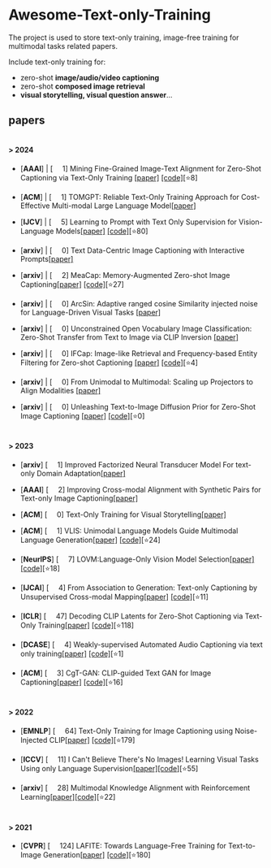 # Awesome-Text-only-Training
The project is used to store text-only training, image-free training for multimodal tasks related papers.

Include text-only training for:
- zero-shot **image/audio/video captioning**
- zero-shot **composed image retrieval**
- **visual storytelling, visual question answer**...

## papers

#### <br/>> **2024**

* [**AAAI**] | [<img src="https://github.com/user-attachments/assets/c30947ec-4d5a-424d-89eb-583d8efd2801" width="15"> 1] Mining Fine-Grained Image-Text Alignment for Zero-Shot Captioning via Text-Only Training    [[paper]](https://arxiv.org/abs/2401.02347)  [[code]](https://github.com/Artanic30/MacCap)[⭐8]<br/>

* [**ACM**] | [<img src="https://github.com/user-attachments/assets/c30947ec-4d5a-424d-89eb-583d8efd2801" width="15"> 1] TOMGPT: Reliable Text-Only Training Approach for Cost-Effective Multi-modal Large Language Model[[paper]](https://dl.acm.org/doi/abs/10.1145/3654674)<br/>

* [**IJCV**] | [<img src="https://github.com/user-attachments/assets/c30947ec-4d5a-424d-89eb-583d8efd2801" width="15"> 5]  Learning to Prompt with Text Only Supervision for Vision-Language Models[[paper]](https://arxiv.org/abs/2401.02418)  [[code]](https://github.com/muzairkhattak/ProText)[⭐80]<br/>

* [**arxiv**] | [<img src="https://github.com/user-attachments/assets/c30947ec-4d5a-424d-89eb-583d8efd2801" width="15"> 0] Text Data-Centric Image Captioning with Interactive Prompts[[paper]](https://arxiv.org/abs/2403.19193)<br/>
* [**arxiv**] | [<img src="https://github.com/user-attachments/assets/c30947ec-4d5a-424d-89eb-583d8efd2801" width="15"> 2]  MeaCap: Memory-Augmented Zero-shot Image Captioning[[paper]](https://www.semanticscholar.org/paper/70faf1731707ddb329877031a00d4b262902ba3c)  [[code]](https://github.com/joeyz0z/MeaCap)[⭐27]<br/>
* [**arxiv**] | [<img src="https://github.com/user-attachments/assets/c30947ec-4d5a-424d-89eb-583d8efd2801" width="15"> 0]  ArcSin: Adaptive ranged cosine Similarity injected noise for Language-Driven Visual Tasks    [[paper]](https://arxiv.org/abs/2402.17298)<br/>
* [**arxiv**] | [<img src="https://github.com/user-attachments/assets/c30947ec-4d5a-424d-89eb-583d8efd2801" width="15"> 0]  Unconstrained Open Vocabulary Image Classification: Zero-Shot Transfer from Text to Image via CLIP Inversion    [[paper]](https://arxiv.org/abs/2407.11211)<br/>
* [**arxiv**] | [<img src="https://github.com/user-attachments/assets/c30947ec-4d5a-424d-89eb-583d8efd2801" width="15"> 0]  IFCap: Image-like Retrieval and Frequency-based Entity Filtering
for Zero-shot Captioning    [[paper]](https://arxiv.org/pdf/2409.18046)   [[code]](https://github.com/boreng0817/IFCap)[⭐4]<br/>
* [**arxiv**] | [<img src="https://github.com/user-attachments/assets/c30947ec-4d5a-424d-89eb-583d8efd2801" width="15"> 0]  From Unimodal to Multimodal: Scaling up Projectors to Align Modalities    [[paper]](https://arxiv.org/abs/2409.19425)<br/>
* [**arxiv**] | [<img src="https://github.com/user-attachments/assets/c30947ec-4d5a-424d-89eb-583d8efd2801" width="15"> 0]  Unleashing Text-to-Image Diffusion Prior for Zero-Shot Image Captioning    [[paper]](https://www.ecva.net/papers/eccv_2024/papers_ECCV/papers/07445.pdf)      [[code]](https://jianjieluo.github.io/SynthImgCap)[⭐0]<br/>

#### <br/>> **2023**
* [**arxiv**] [<img src="https://github.com/user-attachments/assets/c30947ec-4d5a-424d-89eb-583d8efd2801" width="15"> 1] Improved Factorized Neural Transducer Model For text-only Domain Adaptation[[paper]](https://arxiv.org/abs/2309.09524) <br/>
* [**AAAI**] [<img src="https://github.com/user-attachments/assets/c30947ec-4d5a-424d-89eb-583d8efd2801" width="15"> 2] Improving Cross-modal Alignment with Synthetic Pairs for Text-only Image Captioning[[paper]](https://arxiv.org/abs/2312.08865)  <br/>
* [**ACM**] [<img src="https://github.com/user-attachments/assets/c30947ec-4d5a-424d-89eb-583d8efd2801" width="15"> 0] Text-Only Training for Visual Storytelling[[paper]](https://arxiv.org/abs/2308.08881)  <br/>
* [**ACM**] [<img src="https://github.com/user-attachments/assets/c30947ec-4d5a-424d-89eb-583d8efd2801" width="15"> 1] VLIS: Unimodal Language Models Guide Multimodal Language Generation[[paper]](https://arxiv.org/abs/2310.09767)  [[code]](https://github.com/jiwanchung/vlis)[⭐24] <br/>

* [**NeurlPS**] [<img src="https://github.com/user-attachments/assets/c30947ec-4d5a-424d-89eb-583d8efd2801" width="15"> 7] LOVM:Language-Only Vision Model Selection[[paper]](https://arxiv.org/abs/2306.08893)  [[code]](https://github.com/orrzohar/LOVM)[⭐18]<br/>
* [**IJCAI**] [<img src="https://github.com/user-attachments/assets/c30947ec-4d5a-424d-89eb-583d8efd2801" width="15"> 4] From Association to Generation: Text-only Captioning by Unsupervised Cross-modal Mapping[[paper]](https://arxiv.org/abs/2304.13273)  [[code]](https://github.com/junyangwang0410/Knight)[⭐11]<br/>
* [**ICLR**] [<img src="https://github.com/user-attachments/assets/c30947ec-4d5a-424d-89eb-583d8efd2801" width="15"> 47] Decoding CLIP Latents for Zero-Shot Captioning via Text-Only Training[[paper]](https://arxiv.org/abs/2303.03032)  [[code]](https://github.com/dhg-wei/DeCap)[⭐118]<br/>
* [**DCASE**] [<img src="https://github.com/user-attachments/assets/c30947ec-4d5a-424d-89eb-583d8efd2801" width="15"> 4] Weakly-supervised Automated Audio Captioning via text only training[[paper]](https://arxiv.org/abs/2309.12242)  [[code]](https://github.com/zelaki/wsac)[⭐1]<br/>
* [**ACM**] [<img src="https://github.com/user-attachments/assets/c30947ec-4d5a-424d-89eb-583d8efd2801" width="15"> 3] CgT-GAN: CLIP-guided Text GAN for Image Captioning[[paper]](https://arxiv.org/abs/2308.12045)  [[code]](https://github.com/Lihr747/CgtGAN)[⭐16]<br/>


#### <br/>> **2022**
* [**EMNLP**] [<img src="https://github.com/user-attachments/assets/c30947ec-4d5a-424d-89eb-583d8efd2801" width="15"> 64] Text-Only Training for Image Captioning using Noise-Injected CLIP[[paper]](https://arxiv.org/abs/2211.00575)  [[code]](https://github.com/DavidHuji/CapDec)[⭐179]<br/>

* [**ICCV**] [<img src="https://github.com/user-attachments/assets/c30947ec-4d5a-424d-89eb-583d8efd2801" width="15"> 11] I Can't Believe There's No Images! Learning Visual Tasks Using only Language Supervision[[paper]](https://arxiv.org/abs/2211.09778)[[code]](https://github.com/allenai/close)[⭐55]<br/>

* [**arxiv**] [<img src="https://github.com/user-attachments/assets/c30947ec-4d5a-424d-89eb-583d8efd2801" width="15"> 28] Multimodal Knowledge Alignment with Reinforcement Learning[[paper]](https://arxiv.org/abs/2205.12630)[[code]](https://github.com/jiwanchung/esper)[⭐22]<br/>
#### <br/>> **2021**

* [**CVPR**] [<img src="https://github.com/user-attachments/assets/c30947ec-4d5a-424d-89eb-583d8efd2801" width="15"> 124] LAFITE: Towards Language-Free Training for Text-to-Image Generation[[paper]](https://arxiv.org/abs/2111.13792)  [[code]](https://github.com/drboog/Lafite)[⭐180]<br/>


